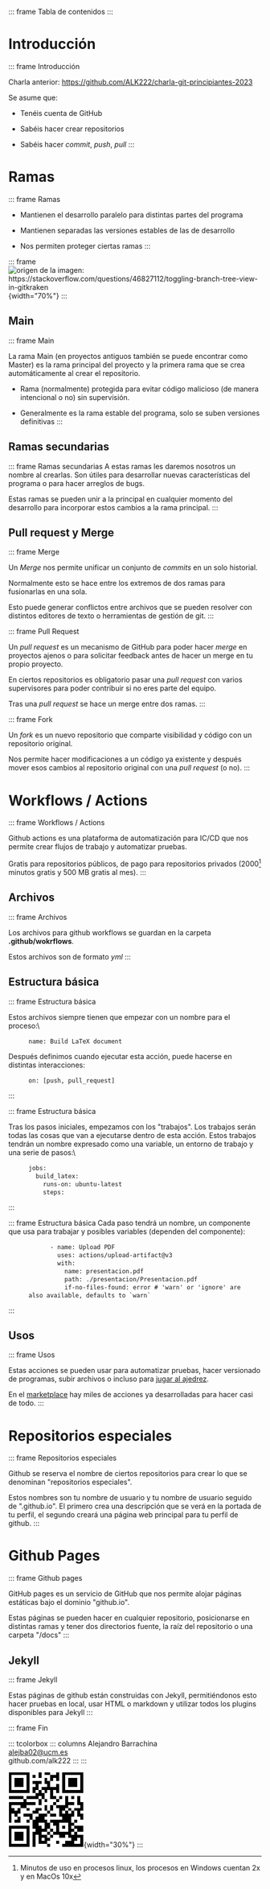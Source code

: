 ::: frame
Tabla de contenidos
:::

# Introducción

::: frame
Introducción

Charla anterior:
<https://github.com/ALK222/charla-git-principiantes-2023>

Se asume que:

- Tenéis cuenta de GitHub

- Sabéis hacer crear repositorios

- Sabéis hacer _commit_, _push_, _pull_
  :::

# Ramas

::: frame
Ramas

- Mantienen el desarrollo paralelo para distintas partes del programa

- Mantienen separadas las versiones estables de las de desarrollo

- Nos permiten proteger ciertas ramas
  :::

::: frame
![origen de la imagen:
<https://stackoverflow.com/questions/46827112/toggling-branch-tree-view-in-gitkraken>](./Images/ejemplo-ramas.png){width="70%"}
:::

## Main

::: frame
Main

La rama Main (en proyectos antiguos también se puede encontrar como
Master) es la rama principal del proyecto y la primera rama que se crea
automáticamente al crear el repositorio.

- Rama (normalmente) protegida para evitar código malicioso (de manera
  intencional o no) sin supervisión.

- Generalmente es la rama estable del programa, solo se suben
  versiones definitivas
  :::

## Ramas secundarias

::: frame
Ramas secundarias A estas ramas les daremos nosotros un nombre al
crearlas. Son útiles para desarrollar nuevas características del
programa o para hacer arreglos de bugs.

Estas ramas se pueden unir a la principal en cualquier momento del
desarrollo para incorporar estos cambios a la rama principal.
:::

## Pull request y Merge

::: frame
Merge

Un _Merge_ nos permite unificar un conjunto de _commits_ en un solo
historial.

Normalmente esto se hace entre los extremos de dos ramas para
fusionarlas en una sola.

Esto puede generar conflictos entre archivos que se pueden resolver con
distintos editores de texto o herramientas de gestión de git.
:::

::: frame
Pull Request

Un _pull request_ es un mecanismo de GitHub para poder hacer _merge_ en
proyectos ajenos o para solicitar feedback antes de hacer un merge en tu
propio proyecto.

En ciertos repositorios es obligatorio pasar una _pull request_ con
varios supervisores para poder contribuir si no eres parte del equipo.

Tras una _pull request_ se hace un merge entre dos ramas.
:::

::: frame
Fork

Un _fork_ es un nuevo repositorio que comparte visibilidad y código con
un repositorio original.

Nos permite hacer modificaciones a un código ya existente y después
mover esos cambios al repositorio original con una _pull request_ (o
no).
:::

# Workflows / Actions

::: frame
Workflows / Actions

Github actions es una plataforma de automatización para IC/CD que nos
permite crear flujos de trabajo y automatizar pruebas.

Gratis para repositorios públicos, de pago para repositorios privados
(2000[^1] minutos gratis y 500 MB gratis al mes).
:::

## Archivos

::: frame
Archivos

Los archivos para github workflows se guardan en la carpeta
**.github/wokrflows**.

Estos archivos son de formato _yml_
:::

## Estructura básica

::: frame
Estructura básica

Estos archivos siempre tienen que empezar con un nombre para el
proceso:\

<figure>
<div class="sourceCode" id="cb1" data-firstline="1" data-lastline="1"
style="customyaml"><pre class="sourceCode yaml"><code class="sourceCode yaml"><span id="cb1-1"><a href="#cb1-1" aria-hidden="true" tabindex="-1"></a><span class="fu">name</span><span class="kw">:</span><span class="at"> Build LaTeX document</span></span></code></pre></div>
</figure>

Después definimos cuando ejecutar esta acción, puede hacerse en
distintas interacciones:

<figure>
<div class="sourceCode" id="cb1" data-firstline="2" data-lastline="2"
style="customyaml"><pre class="sourceCode yaml"><code class="sourceCode yaml"><span id="cb1-1"><a href="#cb1-1" aria-hidden="true" tabindex="-1"></a><span class="fu">on</span><span class="kw">:</span><span class="at"> </span><span class="kw">[</span><span class="at">push</span><span class="kw">,</span><span class="at"> pull_request</span><span class="kw">]</span></span></code></pre></div>
</figure>
:::

::: frame
Estructura básica

Tras los pasos iniciales, empezamos con los "trabajos". Los trabajos
serán todas las cosas que van a ejecutarse dentro de esta acción. Estos
trabajos tendrán un nombre expresado como una variable, un entorno de
trabajo y una serie de pasos:\

<figure>
<div class="sourceCode" id="cb1" data-firstline="3" data-lastline="6"
style="customyaml"><pre class="sourceCode yaml"><code class="sourceCode yaml"><span id="cb1-1"><a href="#cb1-1" aria-hidden="true" tabindex="-1"></a><span class="fu">jobs</span><span class="kw">:</span></span>
<span id="cb1-2"><a href="#cb1-2" aria-hidden="true" tabindex="-1"></a><span class="at">  </span><span class="fu">build_latex</span><span class="kw">:</span></span>
<span id="cb1-3"><a href="#cb1-3" aria-hidden="true" tabindex="-1"></a><span class="at">    </span><span class="fu">runs-on</span><span class="kw">:</span><span class="at"> ubuntu-latest</span></span>
<span id="cb1-4"><a href="#cb1-4" aria-hidden="true" tabindex="-1"></a><span class="at">    </span><span class="fu">steps</span><span class="kw">:</span></span></code></pre></div>
</figure>
:::

::: frame
Estructura básica Cada paso tendrá un nombre, un componente que usa para
trabajar y posibles variables (dependen del componente):

<figure>
<div class="sourceCode" id="cb1" data-firstline="13" data-lastline="18"
style="customyaml"><pre class="sourceCode yaml"><code class="sourceCode yaml"><span id="cb1-1"><a href="#cb1-1" aria-hidden="true" tabindex="-1"></a><span class="at">      </span><span class="kw">-</span><span class="at"> </span><span class="fu">name</span><span class="kw">:</span><span class="at"> Upload PDF</span></span>
<span id="cb1-2"><a href="#cb1-2" aria-hidden="true" tabindex="-1"></a><span class="at">        </span><span class="fu">uses</span><span class="kw">:</span><span class="at"> actions/upload-artifact@v3</span></span>
<span id="cb1-3"><a href="#cb1-3" aria-hidden="true" tabindex="-1"></a><span class="at">        </span><span class="fu">with</span><span class="kw">:</span></span>
<span id="cb1-4"><a href="#cb1-4" aria-hidden="true" tabindex="-1"></a><span class="at">          </span><span class="fu">name</span><span class="kw">:</span><span class="at"> presentacion.pdf</span></span>
<span id="cb1-5"><a href="#cb1-5" aria-hidden="true" tabindex="-1"></a><span class="at">          </span><span class="fu">path</span><span class="kw">:</span><span class="at"> ./presentacion/Presentacion.pdf</span></span>
<span id="cb1-6"><a href="#cb1-6" aria-hidden="true" tabindex="-1"></a><span class="at">          </span><span class="fu">if-no-files-found</span><span class="kw">:</span><span class="at"> error</span><span class="co"> # &#39;warn&#39; or &#39;ignore&#39; are also available, defaults to `warn`</span></span></code></pre></div>
</figure>
:::

## Usos

::: frame
Usos

Estas acciones se pueden usar para automatizar pruebas, hacer versionado
de programas, subir archivos o incluso para [jugar al
ajedrez](https://github.com/marcizhu/marcizhu).

En el [marketplace](https://github.com/marketplace?type=actions) hay
miles de acciones ya desarrolladas para hacer casi de todo.
:::

# Repositorios especiales

::: frame
Repositorios especiales

Github se reserva el nombre de ciertos repositorios para crear lo que se
denominan "repositorios especiales".

Estos nombres son tu nombre de usuario y tu nombre de usuario seguido de
".github.io". El primero crea una descripción que se verá en la portada
de tu perfil, el segundo creará una página web principal para tu perfil
de github.
:::

# Github Pages

::: frame
Github pages

GitHub pages es un servicio de GitHub que nos permite alojar páginas
estáticas bajo el dominio "github.io".

Estas páginas se pueden hacer en cualquier repositorio, posicionarse en
distintas ramas y tener dos directorios fuente, la raíz del repositorio
o una carpeta "/docs"
:::

## Jekyll

::: frame
Jekyll

Estas páginas de github están construidas con Jekyll, permitiéndonos
esto hacer pruebas en local, usar HTML o markdown y utilizar todos los
plugins disponibles para Jekyll
:::

::: frame
Fin

::: tcolorbox
::: columns
Alejandro Barrachina\
alejba02@ucm.es\
github.com/alk222
:::
:::

![image](./Images/qr_code.png){width="30%"}
:::

[^1]:
    Minutos de uso en procesos linux, los procesos en Windows cuentan
    2x y en MacOs 10x
